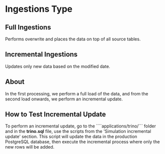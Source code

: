 # Ingestions Type

## Full Ingestions
Performs overwrite and places the data on top of all source tables.

## Incremental Ingestions
Updates only new data based on the modified date.

## About
In the first processing, we perform a full load of the data, and from the second load onwards, we perform an incremental update.

## How to Test Incremental Update
To perform an incremental update, go to the ````applications/trino/``` folder and in the **trino.sql** file, use the scripts from the 'Simulation incremental update' section. This script will update the data in the production PostgreSQL database, then execute the incremental process where only the new rows will be added.
